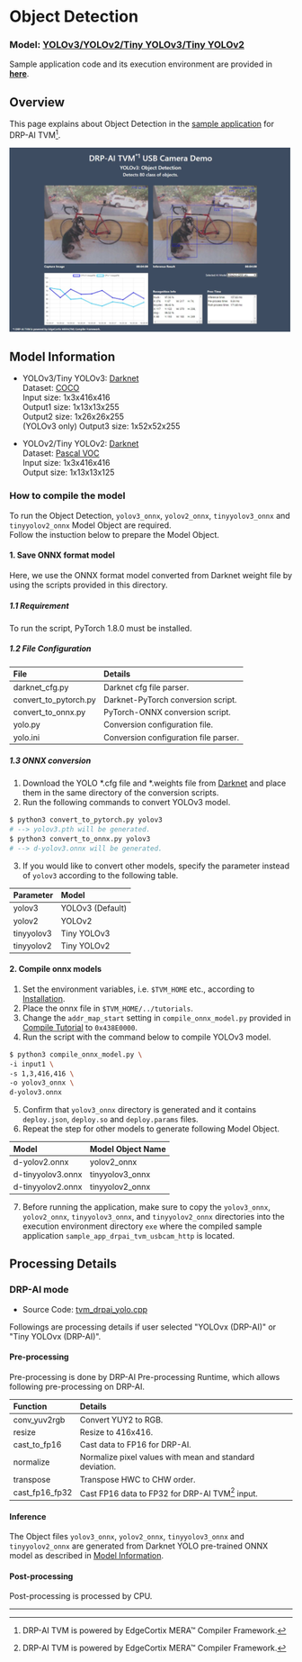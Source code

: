 # Object Detection

### Model: [YOLOv3/YOLOv2/Tiny YOLOv3/Tiny YOLOv2](#model-information)
Sample application code and its execution environment are provided in **[here](../../../../sample_app)**.  

## Overview
This page explains about Object Detection in the [sample application](../../../../sample_app) for DRP-AI TVM[^1].  

<img src=./img/yolov3.jpg width=500>  

## Model Information
- YOLOv3/Tiny YOLOv3: [Darknet](https://pjreddie.com/darknet/yolo/)  
Dataset: [COCO](https://cocodataset.org/#home)  
Input size: 1x3x416x416  
Output1 size: 1x13x13x255  
Output2 size: 1x26x26x255  
(YOLOv3 only) Output3 size: 1x52x52x255   

- YOLOv2/Tiny YOLOv2: [Darknet](https://pjreddie.com/darknet/yolov2/)  
Dataset: [Pascal VOC](http://host.robots.ox.ac.uk/pascal/VOC/index.html)  
Input size: 1x3x416x416  
Output size: 1x13x13x125  


### How to compile the model
To run the Object Detection, `yolov3_onnx`, `yolov2_onnx`, `tinyyolov3_onnx` and `tinyyolov2_onnx` Model Object are required.  
Follow the instuction below to prepare the Model Object.  

#### 1. Save ONNX format model
Here, we use the ONNX format model converted from Darknet weight file by using the scripts provided in this directory.  

##### 1.1 Requirement
To run the script, PyTorch 1.8.0 must be installed.  

##### 1.2 File Configuration
| File | Details |  
|:---|:---|  
|darknet_cfg.py |Darknet cfg file parser.|  
|convert_to_pytorch.py |Darknet-PyTorch conversion script.|  
|convert_to_onnx.py | PyTorch-ONNX conversion script.|  
|yolo.py | Conversion configuration file.|  
|yolo.ini | Conversion configuration file parser. |  

##### 1.3 ONNX conversion
1. Download the YOLO *.cfg file and *.weights file from [Darknet](https://pjreddie.com/darknet/yolo/) and place them in the same directory of the conversion scripts.  
2. Run the following commands to convert YOLOv3 model.  
```sh
$ python3 convert_to_pytorch.py yolov3  
# --> yolov3.pth will be generated.
$ python3 convert_to_onnx.py yolov3  
# --> d-yolov3.onnx will be generated.
```
3. If you would like to convert other models, specify the parameter instead of `yolov3` according to the following table.  

| Parameter | Model |  
|:---|:---|  
|yolov3 |YOLOv3 (Default)|  
|yolov2 |YOLOv2|  
|tinyyolov3| Tiny YOLOv3|  
|tinyyolov2 | Tiny YOLOv2 |  

#### 2. Compile onnx models
1. Set the environment variables, i.e. `$TVM_HOME` etc., according to [Installation](../../../../../setup/).  
2. Place the onnx file in `$TVM_HOME/../tutorials`.  
3. Change the `addr_map_start` setting in `compile_onnx_model.py` provided in [Compile Tutorial](../../../../../tutorials) to `0x438E0000`.  
4. Run the script with the command below to compile YOLOv3 model.  
```sh
$ python3 compile_onnx_model.py \
-i input1 \
-s 1,3,416,416 \
-o yolov3_onnx \
d-yolov3.onnx
```
5. Confirm that `yolov3_onnx` directory is generated and it contains `deploy.json`, `deploy.so` and `deploy.params` files.  
6. Repeat the step for other models to generate following Model Object.  

| Model | Model Object Name |  
|:---|:---|  
|d-yolov2.onnx |yolov2_onnx|  
|d-tinyyolov3.onnx |tinyyolov3_onnx|  
|d-tinyyolov2.onnx| tinyyolov2_onnx|  

7. Before running the application, make sure to copy the `yolov3_onnx`, `yolov2_onnx`, `tinyyolov3_onnx`, and `tinyyolov2_onnx` directories into the execution environment directory `exe` where the compiled sample application `sample_app_drpai_tvm_usbcam_http` is located.  


## Processing Details
### DRP-AI mode
- Source Code: [tvm_drpai_yolo.cpp](../../../src/recognize/yolo/tvm_drpai_yolo.cpp)  

Followings are processing details if user selected "YOLOvx (DRP-AI)" or "Tiny YOLOvx (DRP-AI)".  

#### Pre-processing
Pre-processing is done by DRP-AI Pre-processing Runtime, which allows following pre-processing on DRP-AI.  

| Function | Details |  
|:---|:---|  
|conv_yuv2rgb |Convert YUY2 to RGB.|  
|resize |Resize to 416x416.|  
|cast_to_fp16 | Cast data to FP16 for DRP-AI.|  
|normalize | Normalize pixel values with mean and standard deviation.|  
|transpose | Transpose HWC to CHW order. |  
|cast_fp16_fp32 | Cast FP16 data to FP32 for DRP-AI TVM[^1] input.|  

#### Inference
The Object files `yolov3_onnx`, `yolov2_onnx`, `tinyyolov3_onnx` and `tinyyolov2_onnx` are generated from Darknet YOLO pre-trained ONNX model as described in [Model Information](#model-information).  

#### Post-processing
Post-processing is processed by CPU.

---
[^1]: DRP-AI TVM is powered by EdgeCortix MERA™ Compiler Framework.
